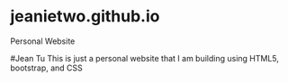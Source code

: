 # jeanietwo.github.io
Personal Website

#Jean Tu 
This is just a personal website that I am building using HTML5, bootstrap, and CSS
